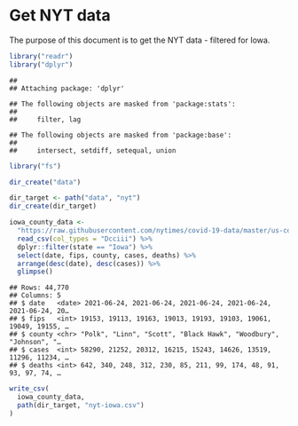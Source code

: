 Get NYT data
================

The purpose of this document is to get the NYT data - filtered for Iowa.

``` r
library("readr")
library("dplyr")
```

    ## 
    ## Attaching package: 'dplyr'

    ## The following objects are masked from 'package:stats':
    ## 
    ##     filter, lag

    ## The following objects are masked from 'package:base':
    ## 
    ##     intersect, setdiff, setequal, union

``` r
library("fs")
```

``` r
dir_create("data")

dir_target <- path("data", "nyt")
dir_create(dir_target)
```

``` r
iowa_county_data <- 
  "https://raw.githubusercontent.com/nytimes/covid-19-data/master/us-counties.csv" %>%
  read_csv(col_types = "Dcciii") %>%
  dplyr::filter(state == "Iowa") %>%
  select(date, fips, county, cases, deaths) %>%
  arrange(desc(date), desc(cases)) %>%
  glimpse()
```

    ## Rows: 44,770
    ## Columns: 5
    ## $ date   <date> 2021-06-24, 2021-06-24, 2021-06-24, 2021-06-24, 2021-06-24, 20…
    ## $ fips   <int> 19153, 19113, 19163, 19013, 19193, 19103, 19061, 19049, 19155, …
    ## $ county <chr> "Polk", "Linn", "Scott", "Black Hawk", "Woodbury", "Johnson", "…
    ## $ cases  <int> 58290, 21252, 20312, 16215, 15243, 14626, 13519, 11296, 11234, …
    ## $ deaths <int> 642, 340, 248, 312, 230, 85, 211, 99, 174, 48, 91, 93, 97, 74, …

``` r
write_csv(
  iowa_county_data,
  path(dir_target, "nyt-iowa.csv")
)
```
